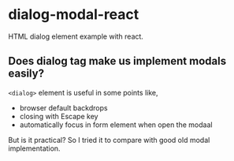 # dialog-modal-react
HTML dialog element example with react.

## Does dialog tag make us implement modals easily?

`<dialog>` element is useful in some points like,

- browser default backdrops
- closing with Escape key
- automatically focus in form element when open the modaal

But is it practical?
So I tried it to compare with good old modal implementation.
